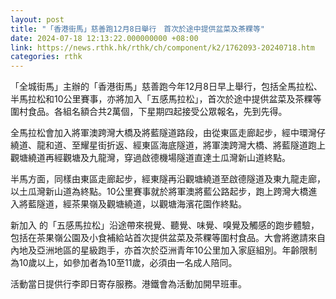```yaml
---
layout: post
title: "「香港街馬」慈善跑12月8日舉行　首次於途中提供盆菜及茶粿等"
date: 2024-07-18 12:13:22.000000000 +08:00
link: https://news.rthk.hk/rthk/ch/component/k2/1762093-20240718.htm
categories: rthk
---
```


「全城街馬」主辦的「香港街馬」慈善跑今年12月8日早上舉行，包括全馬拉松、半馬拉松和10公里賽事，亦將加入「五感馬拉松」，首次於途中提供盆菜及茶粿等圍村食品。各組名額合共2萬個，下星期四起接受公眾報名，先到先得。

全馬拉松會加入將軍澳跨灣大橋及將藍隧道路段，由從東區走廊起步，經中環灣仔繞道、龍和道、至耀星街折返、經東區海底隧道，將軍澳跨灣大橋、將藍隧道跑上觀塘繞道再經觀塘及九龍灣，穿過啟德機場隧道直達土瓜灣新山道終點。

半馬方面，同樣由東區走廊起步，經東隧再沿觀塘繞道至啟德隧道及東九龍走廊，以土瓜灣新山道為終點。10公里賽事就於將軍澳將藍公路起步，跑上跨灣大橋進入將藍隧道，經茶果嶺及觀塘繞道，以觀塘海濱花園作終點。

新加入 的「五感馬拉松」沿途帶來視覺、聽覺、味覺、嗅覺及觸感的跑步體驗，包括在茶果嶺公園及小食補給站首次提供盆菜及茶粿等圍村食品。大會將邀請來自內地及亞洲地區的星級跑手，亦首次於亞洲青年10公里加入家庭組別。年齡限制為10歲以上，如參加者為10至11歲，必須由一名成人陪同。

活動當日提供行李即日寄存服務。港鐵會為活動加開早班車。
